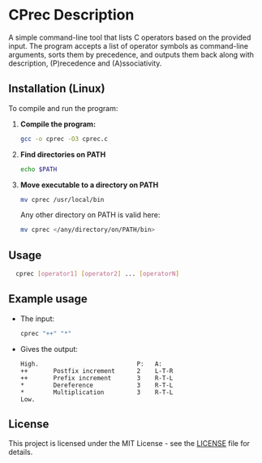 # CPrec Description
A simple command-line tool that lists C operators based on the provided input. The program accepts a list of operator symbols as command-line arguments, sorts them by precedence, and outputs them back along with description, \(P\)recedence and \(A\)ssociativity. 

## Installation (Linux)

To compile and run the program:

1. **Compile the program:**

    ```sh
    gcc -o cprec -O3 cprec.c
    ```

2. **Find directories on PATH**

    ```sh
    echo $PATH
    ```

3. **Move executable to a directory on PATH**
    ```sh
    mv cprec /usr/local/bin

    ```
    Any other directory on PATH is valid here:

    ```sh
    mv cprec </any/directory/on/PATH/bin>
    ```

## Usage
```sh
  cprec [operator1] [operator2] ... [operatorN]
```

## Example usage

- The input:

    ```sh
    cprec "++" "*" 
    ```

- Gives the output:

    ```
    High.                           P:   A:
    ++       Postfix increment      2    L-T-R
    ++       Prefix increment       3    R-T-L
    *        Dereference            3    R-T-L
    *        Multiplication         3    R-T-L
    Low.
    ```

## License

This project is licensed under the MIT License - see the [LICENSE](LICENSE) file for details.

